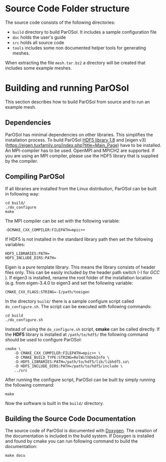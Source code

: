 # Source Code Folder structure #

The source code consists of the following directories:

* `build` directory to build ParOSol. It includes a sample 
configuration file
* `doc` holds the user's guide
* `src` holds all source code
* `tools` includes some non documented helper tools for 
generating meshes.

When extracting the file `mesh.tar.bz2` a directory will be 
created that includes some example meshes.

# Building and running ParOSol #

This section describes how to build ParOSol from source and 
to run an example mesh.

## Dependencies ##

ParOSol has minimal dependencies on other libraries. 
This simplifies the installation process. To build 
ParOSol [HDF5 library 1.8](https://www.hdfgroup.org/solutions/hdf5/) 
and [eigen v3] (https://eigen.tuxfamily.org/index.php?title=Main_Page) 
have to be installed. An MPI-compiler has to be used. 
OpenMPI and MPICH2 are supported. If you are using an MPI
compiler, please use the HDF5 library that is supplied by
the compiler.

## Compiling ParOSol ##

If all libraries are installed from the Linux 
distribution, ParOSol can be built in following way:

    cd build/
    ./do_configure
    make

The MPI compiler can be set with the following variable:

    -DCMAKE_CXX_COMPILER:FILEPATH=mpic++

If HDF5 is not installed in the standard library path then 
set the following variables:

    HDF5_LIBRARIES:PATH=
    HDF5_INCLUDE_DIRS:PATH=

Eigen is a pure template library. This means the library 
consists of header files only. This can be easily included 
by the header path switch (-I for _GCC_ ). If eigen3 is 
installed, rename the root folder of the installation 
location (e.g. from eigen-3.4.0 to eigen3 and set the 
following variable:

    CMAKE_CXX_FLAGS:STRING=-I/path/toeigen

In the directory `build/` there is a sample configure script 
called `do_configure.sh`. The script can be executed with 
following commands:

    cd build
    ./do_configure.sh

Instead of using the `do_configure.sh` script, **cmake** 
can be called directly. If the **HDF5** library is installed 
at `/path/to/hdf5/` the following command should be used to 
configure ParOSol:

    cmake \
        -D CMAKE_CXX_COMPILER:FILEPATH=mpic++ \
        -D CMAKE_BUILD_TYPE:STRING=RelWithDebInfo \
        -D HDF5_LIBRARIES:PATH=/path/to/hdf5/lib/libhdf5.so\
        -D HDF5_INCLUDE_DIRS:PATH=/path/to/hdf5/include \
        ../src

After running the configure script, ParOSol can be built by 
simply running the following command:

    make

Now the software is built in the `build/` directory.

## Building the Source Code Documentation ##

The source code of ParOSol is documented with
[Doxygen](https://www.doxygen.org). The creation of the 
documentation is included in the build system. If Doxygen is 
installed and found by cmake you can run following command 
to build the documentation:

    make docu

